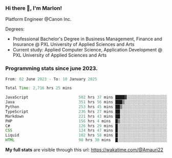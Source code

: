 
### Hi there 👋, I'm Marlon!

Platform Engineer @Canon Inc.

Degrees: 
- Professional Bachelor's Degree in Business Management, Finance and Insurance @ PXL University of Applied Sciences and Arts
- Current study: Applied Computer Science, Application Development @ PXL University of Applied Sciences and Arts

### Programming stats since june 2023.
<!--START_SECTION:waka-->

```java
From: 02 June 2023 - To: 10 January 2025

Total Time: 2,716 hrs 25 mins

JavaScript                      502 hrs 37 mins ████▓░░░░░░░░░░░░░░░░░░░░   18.13 %
Java                            351 hrs 56 mins ███▒░░░░░░░░░░░░░░░░░░░░░   12.69 %
Python                          253 hrs 45 mins ██▒░░░░░░░░░░░░░░░░░░░░░░   09.15 %
TypeScript                      236 hrs 27 mins ██░░░░░░░░░░░░░░░░░░░░░░░   08.53 %
Markdown                        221 hrs 43 mins ██░░░░░░░░░░░░░░░░░░░░░░░   08.00 %
PHP                             156 hrs 4 mins  █▒░░░░░░░░░░░░░░░░░░░░░░░   05.63 %
C#                              126 hrs 29 mins █░░░░░░░░░░░░░░░░░░░░░░░░   04.56 %
CSS                             124 hrs 47 mins █░░░░░░░░░░░░░░░░░░░░░░░░   04.50 %
Liquid                          102 hrs 58 mins █░░░░░░░░░░░░░░░░░░░░░░░░   03.71 %
HTML                            98 hrs 30 mins  █░░░░░░░░░░░░░░░░░░░░░░░░   03.55 %
```

<!--END_SECTION:waka-->
**My full stats** are visible through this url: https://wakatime.com/@Amauri22
